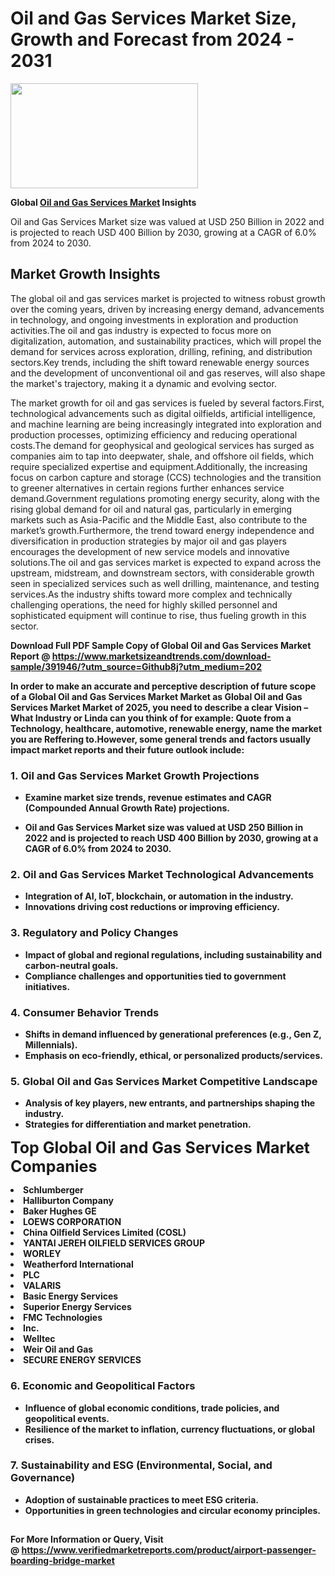 <H1>Oil and Gas Services Market Size, Growth and Forecast from 2024 - 2031</H1><img class="aligncenter size-medium wp-image-584254" src="https://thirdeyenews.in/wp-content/uploads/2024/09/Global-Market-Research-300x168.jpeg" alt="" width="300" height="168" /><p><strong>Global&nbsp;<a href="https://www.marketsizeandtrends.com/download-sample/391946/?utm_source=Github8j?utm_medium=202">Oil and Gas Services Market</a> Insights</strong></p><p>Oil and Gas Services Market size was valued at USD 250 Billion in 2022 and is projected to reach USD 400 Billion by 2030, growing at a CAGR of 6.0% from 2024 to 2030.</p><p><h2>Market Growth Insights</h2> <p>The global oil and gas services market is projected to witness robust growth over the coming years, driven by increasing energy demand, advancements in technology, and ongoing investments in exploration and production activities.The oil and gas industry is expected to focus more on digitalization, automation, and sustainability practices, which will propel the demand for services across exploration, drilling, refining, and distribution sectors.Key trends, including the shift toward renewable energy sources and the development of unconventional oil and gas reserves, will also shape the market's trajectory, making it a dynamic and evolving sector.</p> <p>The market growth for oil and gas services is fueled by several factors.First, technological advancements such as digital oilfields, artificial intelligence, and machine learning are being increasingly integrated into exploration and production processes, optimizing efficiency and reducing operational costs.The demand for geophysical and geological services has surged as companies aim to tap into deepwater, shale, and offshore oil fields, which require specialized expertise and equipment.Additionally, the increasing focus on carbon capture and storage (CCS) technologies and the transition to greener alternatives in certain regions further enhances service demand.Government regulations promoting energy security, along with the rising global demand for oil and natural gas, particularly in emerging markets such as Asia-Pacific and the Middle East, also contribute to the market’s growth.Furthermore, the trend toward energy independence and diversification in production strategies by major oil and gas players encourages the development of new service models and innovative solutions.The oil and gas services market is expected to expand across the upstream, midstream, and downstream sectors, with considerable growth seen in specialized services such as well drilling, maintenance, and testing services.As the industry shifts toward more complex and technically challenging operations, the need for highly skilled personnel and sophisticated equipment will continue to rise, thus fueling growth in this sector.<strong></p><p><span class=""><strong>Download Full PDF Sample Copy of Global Oil and Gas Services Market Report</strong> @ <a href="https://www.marketsizeandtrends.com/download-sample/391946/?utm_source=Github8j?utm_medium=202" target="_blank">https://www.marketsizeandtrends.com/download-sample/391946/?utm_source=Github8j?utm_medium=202</a></span></p><p>In order to make an accurate and perceptive description of future scope of a Global&nbsp;Oil and Gas Services Market Market as Global&nbsp;Oil and Gas Services Market Market of 2025, you need to describe a clear Vision &ndash; What Industry or Linda can you think of for example: Quote from a Technology, healthcare, automotive, renewable energy, name the market you are Reffering to.However, some general trends and factors usually impact market reports and their future outlook include:</p><h3>1.&nbsp;<strong>Oil and Gas Services Market Growth Projections</strong></h3><ul><li>Examine market size trends, revenue estimates and CAGR (Compounded Annual Growth Rate) projections.</li><li><p>Oil and Gas Services Market size was valued at USD 250 Billion in 2022 and is projected to reach USD 400 Billion by 2030, growing at a CAGR of 6.0% from 2024 to 2030.</p></li></ul><h3>2.&nbsp;<strong>Oil and Gas Services Market Technological Advancements</strong></h3><ul><li>Integration of AI, IoT, blockchain, or automation in the industry.</li><li>Innovations driving cost reductions or improving efficiency.</li></ul><h3>3.&nbsp;<strong>Regulatory and Policy Changes</strong></h3><ul><li>Impact of global and regional regulations, including sustainability and carbon-neutral goals.</li><li>Compliance challenges and opportunities tied to government initiatives.</li></ul><h3>4.&nbsp;<strong>Consumer Behavior Trends</strong></h3><ul><li>Shifts in demand influenced by generational preferences (e.g., Gen Z, Millennials).</li><li>Emphasis on eco-friendly, ethical, or personalized products/services.</li></ul><h3>5.&nbsp;<strong>Global Oil and Gas Services Market Competitive Landscape</strong></h3><ul><li>Analysis of key players, new entrants, and partnerships shaping the industry.</li><li>Strategies for differentiation and market penetration.</li></ul><p data-pm-slice="1 1 []"><span style="color: inherit; font-family: inherit; font-size: 25px;">Top Global Oil and Gas Services Market Companies</span></p><div class="" data-test-id=""><p><li>Schlumberger</li><li> Halliburton Company</li><li> Baker Hughes GE</li><li> LOEWS CORPORATION</li><li> China Oilfield Services Limited (COSL)</li><li> YANTAI JEREH OILFIELD SERVICES GROUP</li><li> WORLEY</li><li> Weatherford International</li><li> PLC</li><li> VALARIS</li><li> Basic Energy Services</li><li> Superior Energy Services</li><li> FMC Technologies</li><li> Inc.</li><li> Welltec</li><li> Weir Oil and Gas</li><li> SECURE ENERGY SERVICES</li></p></div><h3>6.&nbsp;<strong>Economic and Geopolitical Factors</strong></h3><ul><li>Influence of global economic conditions, trade policies, and geopolitical events.</li><li>Resilience of the market to inflation, currency fluctuations, or global crises.</li></ul><h3>7.&nbsp;<strong>Sustainability and ESG (Environmental, Social, and Governance)</strong></h3><ul><li>Adoption of sustainable practices to meet ESG criteria.</li><li>Opportunities in green technologies and circular economy principles.</li></ul><h2><strong style="font-size: 14px;">For More Information or Query, Visit @&nbsp;</strong><a style="background-color: #ffffff; font-size: 14px;" href="https://www.marketsizeandtrends.com/report/oil-and-gas-services-market/" target="_blank">https://www.verifiedmarketreports.com/product/airport-passenger-boarding-bridge-market</a></h2>